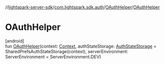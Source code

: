 //[lightspark-server-sdk](../../../index.md)/[com.lightspark.sdk.auth](../index.md)/[OAuthHelper](index.md)/[OAuthHelper](-o-auth-helper.md)

# OAuthHelper

[android]\
fun [OAuthHelper](-o-auth-helper.md)(context: [Context](https://developer.android.com/reference/kotlin/android/content/Context.html), authStateStorage: [AuthStateStorage](../-auth-state-storage/index.md) = SharedPrefsAuthStateStorage(context), serverEnvironment: ServerEnvironment = ServerEnvironment.DEV)
